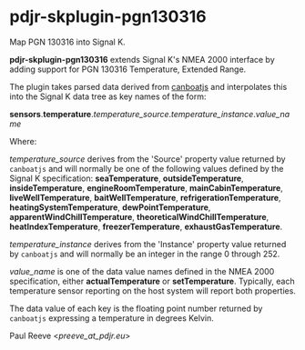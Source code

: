 # pdjr-skplugin-pgn130316

Map PGN 130316 into Signal K.

**pdjr-skplugin-pgn130316** extends Signal K's NMEA 2000 interface by
adding support for PGN 130316 Temperature, Extended Range.

The plugin takes parsed data derived from
[canboatjs](https://github.com/canboat/canboatjs)
and interpolates this into the Signal K data tree as key names of
the form:

**sensors**.**temperature**.*temperature_source*.*temperature_instance*.*value_name*

Where:

*temperature_source* derives from the 'Source' property value returned
by ```canboatjs``` and will normally be one of the following values
defined by the Signal K specification:
**seaTemperature**,
**outsideTemperature**,
**insideTemperature**,
**engineRoomTemperature**,
**mainCabinTemperature**,
**liveWellTemperature**,
**baitWellTemperature**,
**refrigerationTemperature**,
**heatingSystemTemperature**,
**dewPointTemperature**,
**apparentWindChillTemperature**,
**theoreticalWindChillTemperature**,
**heatIndexTemperature**,
**freezerTemperature**,
**exhaustGasTemperature**.

*temperature_instance* derives from the 'Instance' property value
returned by ```canboatjs``` and will normally be an integer in
the range 0 through 252.

*value_name* is one of the data value names defined in the NMEA 2000
specification, either
**actualTemperature** or
**setTemperature**.
Typically, each temperature sensor reporting on the host system
will report both properties.

The data value of each key is the floating point number returned by
```canboatjs``` expressing a temperature in degrees Kelvin.

Paul Reeve <*preeve_at_pdjr.eu*>
